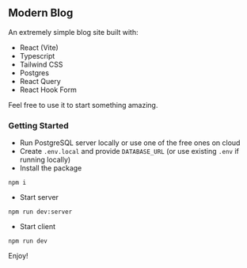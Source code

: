 ## Modern Blog

An extremely simple blog site built with:
 * React (Vite)
 * Typescript
 * Tailwind CSS
 * Postgres
 * React Query
 * React Hook Form

Feel free to use it to start something amazing.

### Getting Started

* Run PostgreSQL server locally or use one of the free ones on cloud
* Create `.env.local` and provide `DATABASE_URL` (or use existing `.env` if running locally)
* Install the package
```
npm i
```
* Start server
```
npm run dev:server
```
* Start client
```
npm run dev
```

Enjoy!